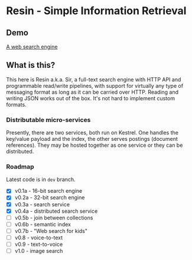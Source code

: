# Resin - Simple Information Retrieval

## Demo

[A web search engine](https://didyougogo.com)

## What is this?

This here is Resin a.k.a. Sir, a full-text search engine with HTTP API and programmable read/write pipelines, 
with support for virtually any type of messaging format as long as it can be carried over HTTP. 
Reading and writing JSON works out of the box. It's not hard to implement custom formats.

### Distributable micro-services

Presently, there are two services, both run on Kestrel. One handles the key/value payload and the index, the other serves postings (document references). 
They may be hosted together as one service or they can be distributed.

### Roadmap

Latest code is in `dev` branch.

- [x] v0.1a - 16-bit search engine
- [x] v0.2a - 32-bit search engine
- [x] v0.3a - search service
- [x] v0.4a - distributed search service
- [ ] v0.5b - join between collections
- [ ] v0.6b - semantic index
- [ ] v0.7b - "Web search for kids"
- [ ] v0.8 - voice-to-text
- [ ] v0.9 - text-to-voice
- [ ] v1.0 - image search